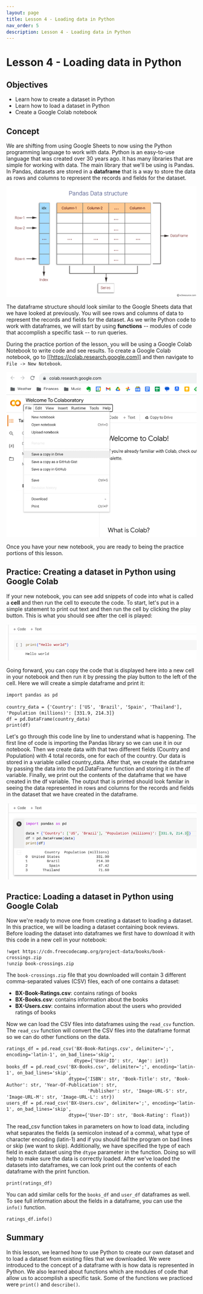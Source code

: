 ```yaml
---
layout: page
title: Lesson 4 - Loading data in Python
nav_order: 5
description: Lesson 4 - Loading data in Python
---
```

# Lesson 4 - Loading data in Python

## Objectives

- Learn how to create a dataset in Python
- Learn how to load a dataset in Python
- Create a Google Colab notebook

## Concept

We are shifting from using Google Sheets to now using the Python programming language to work with data.  Python is an easy-to-use language that was created over 30 years ago.  It has many libraries that are simple for working with data.  The main library that we'll be using is Pandas.  In Pandas, datasets are stored in a **dataframe** that is a way to store the data as rows and columns to represent the records and fields for the dataset.  

![image](images/04-pandas_data_structure.svg)

The dataframe structure should look similar to the Google Sheets data that we have looked at previously.  You will see rows and columns of data to represent the records and fields for the dataset.  As we write Python code to work with dataframes, we will start by using **functions** -- modules of code that accomplish a specific task -- to run queries.  

During the practice portion of the lesson, you will be using a Google Colab Notebook to write code and see results.  To create a Google Colab notebook, go to [[https://colab.research.google.com]] and then navigate to `File -> New Notebook`.  

![image](images/04-new_colab_notebook.png)

Once you have your new notebook, you are ready to being the practice portions of this lesson.

## Practice: Creating a dataset in Python using Google Colab

If your new notebook, you can see add snippets of code into what is called a **cell** and then run the cell to execute the code.  To start, let's put in a simple statement to print out text and then run the cell by clicking the play button.  This is what you should see after the cell is played:

![image](images/04-colab_hello_world.png)

Going forward, you can copy the code that is displayed here into a new cell in your notebook and then run it by pressing the play button to the left of the cell.  Here we will create a simple dataframe and print it:

```
import pandas as pd

country_data = {'Country': ['US', 'Brazil', 'Spain', 'Thailand'], 'Population (millions)': [331.9, 214.3]}
df = pd.DataFrame(country_data)
print(df) 
```

Let's go through this code line by line to understand what is happening.  The first line of code is importing the Pandas library so we can use it in our notebook.  Then we create data with that two different fields (Country and Population) with 4 total records, one for each of the country.  Our data is stored in a variable called country_data.  After that, we create the dataframe by passing the data into the pd.DataFrame function and storing it in the df variable.  Finally, we print out the contents of the dataframe that we have created in the df variable.  The output that is printed should look familar in seeing the data represented in rows and columns for the records and fields in the dataset that we have created in the dataframe.

![image](images/04-colab_country_data.png)

## Practice: Loading a dataset in Python using Google Colab

Now we're ready to move one from creating a dataset to loading a dataset.  In this practice, we will be loading a dataset containing book reviews.  Before loading the dataset into dataframes we first have to download it with this code in a new cell in your notebook:

```
!wget https://cdn.freecodecamp.org/project-data/books/book-crossings.zip
!unzip book-crossings.zip
```

The `book-crossings.zip` file that you downloaded will contain 3 different comma-separated values (CSV) files, each of one contains a dataset:
- **BX-Book-Ratings.csv**: contains ratings of books
- **BX-Books.csv**: contains information about the books
- **BX-Users.csv**: contains information about the users who provided ratings of books

Now we can load the CSV files into dataframes using the `read_csv` function.  The `read_csv` function will convert the CSV files into the dataframe format so we can do other functions on the data.

```
ratings_df = pd.read_csv('BX-Book-Ratings.csv', delimiter=';', encoding='latin-1', on_bad_lines='skip', 
                         dtype={'User-ID': str, 'Age': int})
books_df = pd.read_csv('BX-Books.csv', delimiter=';', encoding='latin-1', on_bad_lines='skip', 
                       dtype={'ISBN': str, 'Book-Title': str, 'Book-Author': str, 'Year-Of-Publication': str, 
                              'Publisher': str, 'Image-URL-S': str, 'Image-URL-M': str, 'Image-URL-L': str})
users_df = pd.read_csv('BX-Users.csv', delimiter=';', encoding='latin-1', on_bad_lines='skip',
                       dtype={'User-ID': str, 'Book-Rating': float})
```

The read_csv function takes in parameters on how to load data, including what separates the fields (a semicolon instead of a comma), what type of character encoding (latin-1) and if you should fail the program on bad lines or skip (we want to skip).  Additionally, we have specified the type of each field in each dataset using the `dtype` parameter in the function.  Doing so will help to make sure the data is correctly loaded.  After we've loaded the datasets into dataframes, we can look print out the contents of each dataframe with the print function.

```
print(ratings_df)
```

You can add similar cells for the `books_df` and `user_df` dataframes as well.  To see full information about the fields in a dataframe, you can use the `info()` function.

```
ratings_df.info()
``` 

## Summary
In this lesson, we learned how to use Python to create our own dataset and to load a dataset from existing files that we downloaded.  We were introduced to the concept of a dataframe with is how data is represented in Python.  We also learned about functions which are modules of code that allow us to accomplish a specific task.  Some of the functions we practiced were `print()` and `describe()`.
